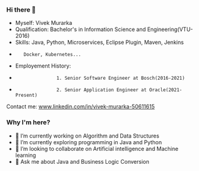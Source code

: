 ### Hi there 👋

- Myself: Vivek Murarka
- Qualification: Bachelor's in Information Science and Engineering(VTU-2016)
- Skills: Java, Python, Microservices, Eclipse Plugin, Maven, Jenkins
-        Docker, Kubernetes...
- Employement History: 
-                    1. Senior Software Engineer at Bosch(2016-2021)
-                    2. Senior Application Engineer at Oracle(2021-Present)
                    
Contact me: www.linkedin.com/in/vivek-murarka-50611615

### Why I'm here?
- 🔭 I’m currently working on Algorithm and Data Structures
- 🌱 I’m currently exploring programming in Java and Python
- 👯 I’m looking to collaborate on Artificial intelligence and Machine learning
- 💬 Ask me about Java and Business Logic Conversion
